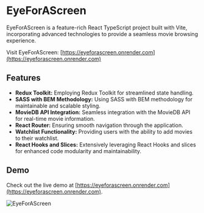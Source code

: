 # EyeForAScreen

EyeForAScreen is a feature-rich React TypeScript project built with Vite, incorporating advanced technologies to provide a seamless movie browsing experience.

Visit EyeForAScreen: [https://eyeforascreen.onrender.com](https://eyeforascreen.onrender.com)


## Features

- **Redux Toolkit:** Employing Redux Toolkit for streamlined state handling.
- **SASS with BEM Methodology:** Using SASS with BEM methodology for maintainable and scalable styling.
- **MovieDB API Integration:** Seamless integration with the MovieDB API for real-time movie information.
- **React Router:** Ensuring smooth navigation through the application.
- **Watchlist Functionality:** Providing users with the ability to add movies to their watchlist.
- **React Hooks and Slices:** Extensively leveraging React Hooks and slices for enhanced code modularity and maintainability.

## Demo

Check out the live demo at [https://eyeforascreen.onrender.com](https://eyeforascreen.onrender.com).


![EyeForAScreen](https://github.com/burgundythedev/MovieDB-Watchlist-Rtk-Query-Typescript/assets/61146972/057be010-a88a-4c2c-84a1-f4feb04c51d1)
